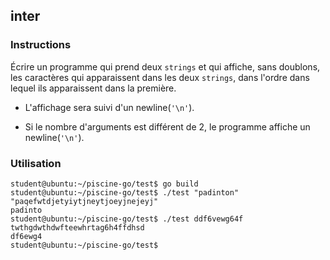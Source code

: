 ## inter

### Instructions

Écrire un programme qui prend deux `strings` et qui affiche, sans doublons, les caractères qui apparaissent dans les deux `strings`, dans l'ordre dans lequel ils apparaissent dans la première.

- L'affichage sera suivi d'un newline(`'\n'`).

- Si le nombre d'arguments est différent de 2, le programme affiche un newline(`'\n'`).

### Utilisation

```console
student@ubuntu:~/piscine-go/test$ go build
student@ubuntu:~/piscine-go/test$ ./test "padinton" "paqefwtdjetyiytjneytjoeyjnejeyj"
padinto
student@ubuntu:~/piscine-go/test$ ./test ddf6vewg64f  twthgdwthdwfteewhrtag6h4ffdhsd
df6ewg4
student@ubuntu:~/piscine-go/test$
```
